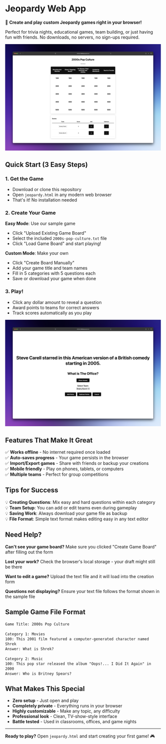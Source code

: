 # Jeopardy Web App

🎯 **Create and play custom Jeopardy games right in your browser!**

Perfect for trivia nights, educational games, team building, or just having fun with friends. No downloads, no servers, no sign-ups required.

![Game in Action](screenshots/game-board-loaded.png)

## Quick Start (3 Easy Steps)

### 1. Get the Game
- Download or clone this repository
- Open `jeopardy.html` in any modern web browser
- That's it! No installation needed

### 2. Create Your Game
**Easy Mode**: Use our sample game
- Click "Upload Existing Game Board"
- Select the included `2000s-pop-culture.txt` file
- Click "Load Game Board" and start playing!

**Custom Mode**: Make your own
- Click "Create Board Manually"
- Add your game title and team names
- Fill in 5 categories with 5 questions each
- Save or download your game when done

### 3. Play!
- Click any dollar amount to reveal a question
- Award points to teams for correct answers
- Track scores automatically as you play

![Question Screen](screenshots/game-board-question-modal.png)

## Features That Make It Great

✅ **Works offline** - No internet required once loaded  
✅ **Auto-saves progress** - Your game persists in the browser  
✅ **Import/Export games** - Share with friends or backup your creations  
✅ **Mobile friendly** - Play on phones, tablets, or computers  
✅ **Multiple teams** - Perfect for group competitions  

## Tips for Success

💡 **Creating Questions**: Mix easy and hard questions within each category  
💡 **Team Setup**: You can add or edit teams even during gameplay  
💡 **Saving Work**: Always download your game file as backup  
💡 **File Format**: Simple text format makes editing easy in any text editor  

## Need Help?

**Can't see your game board?** Make sure you clicked "Create Game Board" after filling out the form

**Lost your work?** Check the browser's local storage - your draft might still be there

**Want to edit a game?** Upload the text file and it will load into the creation form

**Questions not displaying?** Ensure your text file follows the format shown in the sample file

## Sample Game File Format

```
Game Title: 2000s Pop Culture

Category 1: Movies
100: This 2001 film featured a computer-generated character named Shrek
Answer: What is Shrek?

Category 2: Music
100: This pop star released the album "Oops!... I Did It Again" in 2000
Answer: Who is Britney Spears?
```

## What Makes This Special

- **Zero setup** - Just open and play
- **Completely private** - Everything runs in your browser
- **Highly customizable** - Make any topic, any difficulty
- **Professional look** - Clean, TV-show-style interface
- **Battle tested** - Used in classrooms, offices, and game nights

---

**Ready to play?** Open `jeopardy.html` and start creating your first game! 🎮
